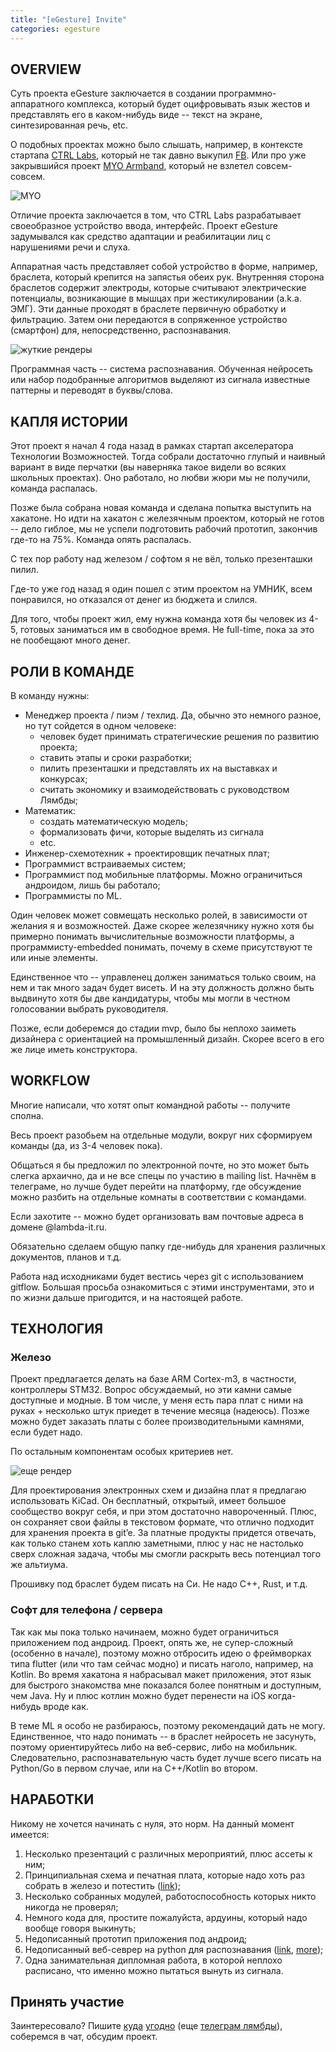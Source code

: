 ```yaml
---
title: "[eGesture] Invite"
categories: egesture
---
```


## OVERVIEW

Суть проекта eGesture заключается в создании программно-аппаратного комплекса, который будет оцифровывать язык жестов и представлять его в каком-нибудь виде -- текст на экране, синтезированная речь, etc.

О подобных проектах можно было слышать, например, в контексте стартапа [CTRL Labs](https://www.ctrl-labs.com/), который не так давно выкупил [FB](https://www.theverge.com/2019/9/23/20881032/facebook-ctrl-labs-acquisition-neural-interface-armband-ar-vr-deal).
Или про уже закрывшийся проект [MYO Armband](https://learn.adafruit.com/myo-armband-teardown/inside-myo), который не взлетел совсем-совсем.

![MYO](https://cdn-learn.adafruit.com/assets/assets/000/030/336/large1024/wearables_myo-armband-teardown-04.jpg?1454513882)

Отличие проекта заключается в том, что CTRL Labs разрабатывает своеобразное устройство ввода, интерфейс.
Проект eGesture задумывался как средство адаптации и реабилитации лиц с нарушениями речи и слуха.

Аппаратная часть представляет собой устройство в форме, например, браслета, который крепится на запястья обеих рук.
Внутренняя сторона браслетов содержит электроды, которые считывают электрические потенциалы, возникающие в мышцах при жестикулировании (a.k.a. ЭМГ).
Эти данные проходят в браслете первичную обработку и фильтрацию. Затем они передаются в сопряженное устройство (смартфон) для, непосредственно, распознавания. 

![жуткие рендеры](https://i.ibb.co/LZRjHxd/Preview-File.jpg)

Программная часть -- система распознавания.
Обученная нейросеть или набор подобранные алгоритмов выделяют из сигнала известные паттерны и переводят в буквы/слова.

## КАПЛЯ ИСТОРИИ

Этот проект я начал 4 года назад в рамках стартап акселератора Технологии Возможностей.
Тогда собрали достаточно глупый и наивный вариант в виде перчатки (вы наверняка такое видели во всяких школьных проектах).
Оно работало, но любви жюри мы не получили, команда распалась.

Позже была собрана новая команда и сделана попытка выступить на хакатоне.
Но идти на хакатон с железячным проектом, который не готов -- дело гиблое, мы не успели подготовить рабочий прототип, закончив где-то на 75%.
Команда опять распалась.

С тех пор работу над железом / софтом я не вёл, только презенташки пилил. 

Где-то уже год назад я один пошел с этим проектом на УМНИК, всем понравился, но отказался от денег из бюджета и слился.

Для того, чтобы проект жил, ему нужна команда хотя бы человек из 4-5, готовых заниматься им в свободное время.
Не full-time, пока за это не пообещают много денег.

## РОЛИ В КОМАНДЕ

В команду нужны:

- Менеджер проекта / пиэм / техлид. Да, обычно это немного разное, но тут сойдется в одном человеке:
	+ человек будет принимать стратегические решения по развитию проекта;
	+ ставить этапы и сроки разработки;
	+ пилить презенташки и представлять их на выставках и конкурсах;
	+ считать экономику и взаимодействовать с руководством Лямбды;
- Математик:
	+ создать математическую модель;
	+ формализовать фичи, которые выделять из сигнала
	+ etc.
- Инженер-схемотехник + проектировщик печатных плат;
- Программист встраиваемых систем;
- Программист под мобильные платформы. Можно ограничиться андроидом, лишь бы работало;
- Программисты по ML.

Один человек может совмещать несколько ролей, в зависимости от желания я и возможностей. Даже скорее железячнику нужно хотя бы примерно понимать вычислительные возможности платформы, а программисту-embedded понимать, почему в схеме присутствуют те или иные элементы.

Единственное что -- управленец должен заниматься только своим, на нем и так много задач будет висеть.
И на эту должность должно быть выдвинуто хотя бы две кандидатуры, чтобы мы могли в честном голосовании выбрать руководителя.

Позже, если доберемся до стадии mvp, было бы неплохо заиметь дизайнера с ориентацией на промышленный дизайн. Скорее всего в его же лице иметь конструктора.

## WORKFLOW

Многие написали, что хотят опыт командной работы -- получите сполна. 

Весь проект разобьем на отдельные модули, вокруг них сформируем команды (да, из 3-4 человек пока).

Общаться я бы предложил по электронной почте, но это может быть слегка архаично, да и не все спецы по участию в mailing list. Начнём в телеграме, но лучше будет перейти на платформу, где обсуждение можно разбить на отдельные комнаты в соответствии с командами.

Если захотите -- можно будет организовать вам почтовые адреса в домене @lambda-it.ru.

Обязательно сделаем общую папку где-нибудь для хранения различных документов, планов и т.д.

Работа над исходниками будет вестись через git с использованием gitflow. Большая просьба ознакомиться с этими инструментами, это и по жизни дальше пригодится, и на настоящей работе.

## ТЕХНОЛОГИЯ

### Железо

Проект предлагается делать на базе ARM Cortex-m3, в частности, контроллеры STM32.
Вопрос обсуждаемый, но эти камни самые доступные и модные.
В том числе, у меня есть пара плат с ними на руках + несколько штук приедет в течение месяца (надеюсь).
Позже можно будет заказать платы с более производительными камнями, если будет надо.

По остальным компонентам особых критериев нет.

![еще рендер](https://i.ibb.co/nwd6SQJ/band-2.png)

Для проектирования электронных схем и дизайна плат я предлагаю использовать KiCad.
Он бесплатный, открытый, имеет большое сообщество вокруг себя, и при этом достаточно навороченный.
Плюс, он сохраняет свои файлы в текстовом формате, что отлично подходит для хранения проекта в git’e.
За платные продукты придется отвечать, как только станем хоть каплю заметными, плюс у нас не настолько сверх сложная задача, чтобы мы смогли раскрыть весь потенциал того же альтиума.

Прошивку под браслет будем писать на Си. Не надо C++, Rust, и т.д.

### Софт для телефона / сервера

Так как мы пока только начинаем, можно будет ограничиться приложением под андроид.
Проект, опять же, не супер-сложный (особенно в начале), поэтому можно отбросить идею о фреймворках типа flutter (или что там сейчас модно) и писать наголо, например, на Kotlin. 
Во время хакатона я набрасывал макет приложения, этот язык для быстрого знакомства мне показался более понятным и доступным, чем Java.
Ну и плюс котлин можно будет перенести на iOS когда-нибудь вроде как.

В теме ML я особо не разбираюсь, поэтому рекомендаций дать не могу.
Единственное, что надо понимать -- в браслет нейросеть не засунуть, поэтому ориентируйтесь либо на веб-сервис, либо на мобильник.
Следовательно, распознавательную часть будет лучше всего писать на Python/Go в первом случае, или на C++/Kotlin во втором.

## НАРАБОТКИ

Никому не хочется начинать с нуля, это норм. На данный момент имеется:

1. Несколько презентаций с различных мероприятий, плюс ассеты к ним;
2. Принципиальная схема и печатная плата, которые надо хоть раз собрать в железо и потестить ([link](https://gitlab.com/lambdait/socialtech/wristband));
3. Несколько собранных модулей, работоспособность которых никто никогда не проверял;
4. Немного кода для, простите пожалуйста, ардуины, который надо вообще говоря выкинуть;
5. Недописанный прототип приложения под андроид;
6. Недописанный веб-севрер на python для распознавания ([link](https://gitlab.com/lambdait/socialtech/flask-server), [more](https://gitlab.com/lambdait/socialtech/neural));
7. Одна занимательная дипломная работа, в которой неплохо расписано, что именно можно пытаться вынуть из сигнала.

## Принять участие

Заинтересовало?
Пишите [куда](mailto:t.mayzenberg@lambda-it.ru) [угодно](https://twitter.com/murych_) (еще [телеграм лямбды](https://t.me/lambdait)), соберемся в чат, обсудим проект.
